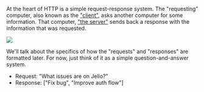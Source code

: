 At the heart of HTTP is a simple request-response system. The "requesting" computer, also known as the ["client"](https://en.wikipedia.org/wiki/Client_\(computing\)), asks another computer for some information. That computer, ["the server"](https://en.wikipedia.org/wiki/Server_\(computing\)) sends back a response with the information that was requested.

![](https://storage.googleapis.com/qvault-webapp-dynamic-assets/course_assets/mi20b1O-850x400.png)

We'll talk about the specifics of how the "requests" and "responses" are formatted later. For now, just think of it as a simple question-and-answer system.

- Request: "What issues are on Jello?"
- Response: ["Fix bug", "Improve auth flow"]